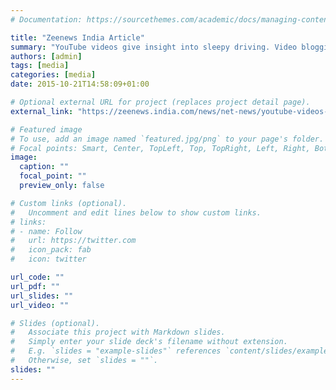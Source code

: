 ```yaml
---
# Documentation: https://sourcethemes.com/academic/docs/managing-content/

title: "Zeenews India Article"
summary: "YouTube videos give insight into sleepy driving. Video blogging or vlogging distracts the driver in the same way as texting and mobile phone use. "
authors: [admin]
tags: [media]
categories: [media]
date: 2015-10-21T14:58:09+01:00

# Optional external URL for project (replaces project detail page).
external_link: "https://zeenews.india.com/news/net-news/youtube-videos-give-insight-into-sleepy-driving_1812868.html"

# Featured image
# To use, add an image named `featured.jpg/png` to your page's folder.
# Focal points: Smart, Center, TopLeft, Top, TopRight, Left, Right, BottomLeft, Bottom, BottomRight.
image:
  caption: ""
  focal_point: ""
  preview_only: false

# Custom links (optional).
#   Uncomment and edit lines below to show custom links.
# links:
# - name: Follow
#   url: https://twitter.com
#   icon_pack: fab
#   icon: twitter

url_code: ""
url_pdf: ""
url_slides: ""
url_video: ""

# Slides (optional).
#   Associate this project with Markdown slides.
#   Simply enter your slide deck's filename without extension.
#   E.g. `slides = "example-slides"` references `content/slides/example-slides.md`.
#   Otherwise, set `slides = ""`.
slides: ""
---
```

